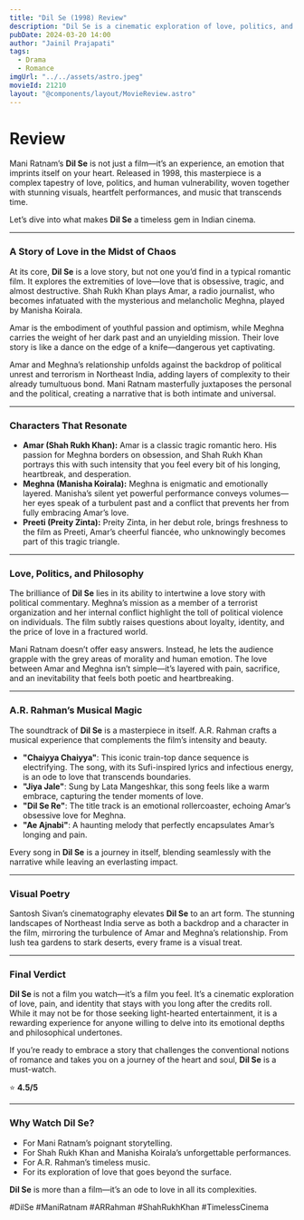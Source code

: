 ```yaml
---
title: "Dil Se (1998) Review"
description: "Dil Se is a cinematic exploration of love, politics, and human vulnerability, showcasing the intense relationship between a passionate journalist and a mysterious woman amidst chaos."
pubDate: 2024-03-20 14:00
author: "Jainil Prajapati"
tags:
  - Drama
  - Romance
imgUrl: "../../assets/astro.jpeg"
movieId: 21210
layout: "@components/layout/MovieReview.astro"
---
```


# **Review**

Mani Ratnam’s **Dil Se** is not just a film—it’s an experience, an emotion that imprints itself on your heart. Released in 1998, this masterpiece is a complex tapestry of love, politics, and human vulnerability, woven together with stunning visuals, heartfelt performances, and music that transcends time.

Let’s dive into what makes **Dil Se** a timeless gem in Indian cinema.

---

### **A Story of Love in the Midst of Chaos**

At its core, **Dil Se** is a love story, but not one you’d find in a typical romantic film. It explores the extremities of love—love that is obsessive, tragic, and almost destructive. Shah Rukh Khan plays Amar, a radio journalist, who becomes infatuated with the mysterious and melancholic Meghna, played by Manisha Koirala.

Amar is the embodiment of youthful passion and optimism, while Meghna carries the weight of her dark past and an unyielding mission. Their love story is like a dance on the edge of a knife—dangerous yet captivating.

Amar and Meghna’s relationship unfolds against the backdrop of political unrest and terrorism in Northeast India, adding layers of complexity to their already tumultuous bond. Mani Ratnam masterfully juxtaposes the personal and the political, creating a narrative that is both intimate and universal.

---

### **Characters That Resonate**

- **Amar (Shah Rukh Khan):** Amar is a classic tragic romantic hero. His passion for Meghna borders on obsession, and Shah Rukh Khan portrays this with such intensity that you feel every bit of his longing, heartbreak, and desperation.
- **Meghna (Manisha Koirala):** Meghna is enigmatic and emotionally layered. Manisha’s silent yet powerful performance conveys volumes—her eyes speak of a turbulent past and a conflict that prevents her from fully embracing Amar’s love.
- **Preeti (Preity Zinta):** Preity Zinta, in her debut role, brings freshness to the film as Preeti, Amar’s cheerful fiancée, who unknowingly becomes part of this tragic triangle.

---

### **Love, Politics, and Philosophy**

The brilliance of **Dil Se** lies in its ability to intertwine a love story with political commentary. Meghna’s mission as a member of a terrorist organization and her internal conflict highlight the toll of political violence on individuals. The film subtly raises questions about loyalty, identity, and the price of love in a fractured world.

Mani Ratnam doesn’t offer easy answers. Instead, he lets the audience grapple with the grey areas of morality and human emotion. The love between Amar and Meghna isn’t simple—it’s layered with pain, sacrifice, and an inevitability that feels both poetic and heartbreaking.

---

### **A.R. Rahman’s Musical Magic**

The soundtrack of **Dil Se** is a masterpiece in itself. A.R. Rahman crafts a musical experience that complements the film’s intensity and beauty.

- **"Chaiyya Chaiyya"**: This iconic train-top dance sequence is electrifying. The song, with its Sufi-inspired lyrics and infectious energy, is an ode to love that transcends boundaries.
- **"Jiya Jale"**: Sung by Lata Mangeshkar, this song feels like a warm embrace, capturing the tender moments of love.
- **"Dil Se Re"**: The title track is an emotional rollercoaster, echoing Amar’s obsessive love for Meghna.
- **"Ae Ajnabi"**: A haunting melody that perfectly encapsulates Amar’s longing and pain.

Every song in **Dil Se** is a journey in itself, blending seamlessly with the narrative while leaving an everlasting impact.

---

### **Visual Poetry**

Santosh Sivan’s cinematography elevates **Dil Se** to an art form. The stunning landscapes of Northeast India serve as both a backdrop and a character in the film, mirroring the turbulence of Amar and Meghna’s relationship. From lush tea gardens to stark deserts, every frame is a visual treat.

---

### **Final Verdict**

**Dil Se** is not a film you watch—it’s a film you feel. It’s a cinematic exploration of love, pain, and identity that stays with you long after the credits roll. While it may not be for those seeking light-hearted entertainment, it is a rewarding experience for anyone willing to delve into its emotional depths and philosophical undertones.

If you’re ready to embrace a story that challenges the conventional notions of romance and takes you on a journey of the heart and soul, **Dil Se** is a must-watch.

⭐ **4.5/5**

---

### **Why Watch Dil Se?**

- For Mani Ratnam’s poignant storytelling.
- For Shah Rukh Khan and Manisha Koirala’s unforgettable performances.
- For A.R. Rahman’s timeless music.
- For its exploration of love that goes beyond the surface.

**Dil Se** is more than a film—it’s an ode to love in all its complexities.

#DilSe #ManiRatnam #ARRahman #ShahRukhKhan #TimelessCinema

